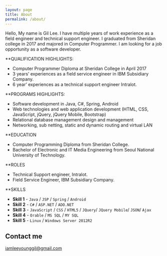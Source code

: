 ```yaml
---
layout: page
title: About
permalink: /about/
---
```


Hello, My name is Gil Lee. I have multiple years of work experience as a field engineer and technical support engineer. I graduated from Sheridan college in 2017 and majored in Computer Programmer.
I am looking for a job opportunity as a software developer.

**QUALIFICATION HIGHLIGHTS:

- Computer Programmer Diploma at Sheridan College in April 2017
- 3 years’ experiences as a field service engineer in IBM Subsidiary Company.
- 6 year’ experiences as a technical support engineer Intralot.

**PROGRAMS HIGHLIGHTS:
- Software development in Java, C#, Spring, Android
- Web technologies and web application development (HTML, CSS, JavaScript, jQuery, jQuery Mobile, Bootstrap)
- Relational database management design and management
- Networking, sub netting, static and dynamic routing and virtual LAN

**EDUCATION

* Computer Programming Diploma from Sheridan College.
* Bachelor of Electronic and IT Media Engineering from Seoul National University of Technology.


**ROLES

* Technical Support engineer, Intralot.
* Field Service Engineer, IBM Subsidiary Company.

**SKILLS

* **Skill 1** - `Java` / `JSP` / `Spring` / `Android`
* **Skill 2** - `C#` / `ASP.NET` / `ADO.NET`
* **Skill 3** - `JavaScript` / `CSS` / `HTML5` / `JQuery`/ `JQuery Mobile`/ `JSON`/ `Ajax`
* **Skill 4** - `Orable` / `MS SQL` / `MY SQL` 
* **Skill 5** - `Linux` / `Windows Server 2012R2`
   


## Contact me

[iamleeyounggil@gmail.com](mailto:iamleeyounggil@gmail.com)